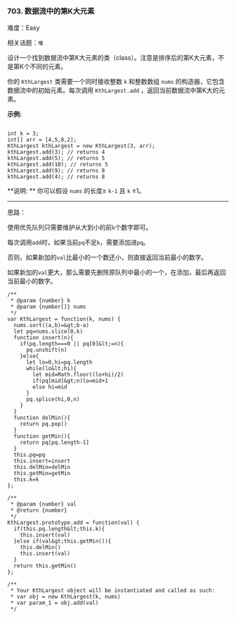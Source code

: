 ### 703. 数据流中的第K大元素

难度：Easy

相关话题：`堆`

设计一个找到数据流中第K大元素的类（class）。注意是排序后的第K大元素，不是第K个不同的元素。



你的 `KthLargest` 类需要一个同时接收整数 `k`  和整数数组 `nums` 的构造器，它包含数据流中的初始元素。每次调用 `KthLargest.add` ，返回当前数据流中第K大的元素。



 **示例:** 





```

int k = 3;
int[] arr = [4,5,8,2];
KthLargest kthLargest = new KthLargest(3, arr);
kthLargest.add(3); // returns 4
kthLargest.add(5); // returns 5
kthLargest.add(10); // returns 5
kthLargest.add(9); // returns 8
kthLargest.add(4); // returns 8

```

 **说明: ** 
你可以假设 `nums` 的长度&ge; `k-1` 且 `k`  &ge;1。




-----

思路：

使用优先队列只需要维护从大到小的前`k`个数字即可。

每次调用`add`时，如果当前`pq`不足`k`，需要添加进`pq`。

否则，如果新加的`val`比最小的一个数还小，则直接返回当前最小的数字。

如果新加的`val`更大，那么需要先删除原队列中最小的一个，在添加，最后再返回当前最小的数字。


```
/**
 * @param {number} k
 * @param {number[]} nums
 */
var KthLargest = function(k, nums) {
  nums.sort((a,b)=&gt;b-a)
  let pq=nums.slice(0,k)
  function insert(n){
    if(pq.length===0 || pq[0]&lt;=n){
      pq.unshift(n)
    }else{
      let lo=0,hi=pq.length
      while(lo&lt;hi){
        let mid=Math.floor((lo+hi)/2)
        if(pq[mid]&gt;n)lo=mid+1
        else hi=mid
      }
      pq.splice(hi,0,n)      
    }
  }
  function delMin(){
    return pq.pop()
  }
  function getMin(){
    return pq[pq.length-1]
  }
  this.pq=pq
  this.insert=insert
  this.delMin=delMin
  this.getMin=getMin
  this.k=k
};

/** 
 * @param {number} val
 * @return {number}
 */
KthLargest.prototype.add = function(val) {
  if(this.pq.length&lt;this.k){
    this.insert(val)
  }else if(val&gt;this.getMin()){
    this.delMin()
    this.insert(val)
  }
  return this.getMin()
};

/** 
 * Your KthLargest object will be instantiated and called as such:
 * var obj = new KthLargest(k, nums)
 * var param_1 = obj.add(val)
 */



```
